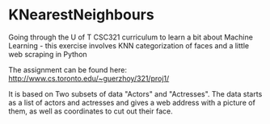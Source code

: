 # KNearestNeighbours
Going through the U of T CSC321 curriculum to learn a bit about Machine Learning - this exercise involves KNN categorization of faces and a little web scraping in Python

The assignment can be found here: http://www.cs.toronto.edu/~guerzhoy/321/proj1/

It is based on Two subsets of data "Actors" and "Actresses". The data starts as a list of actors and actresses and gives a web address with a picture of them, as well as coordinates to cut out their face.


